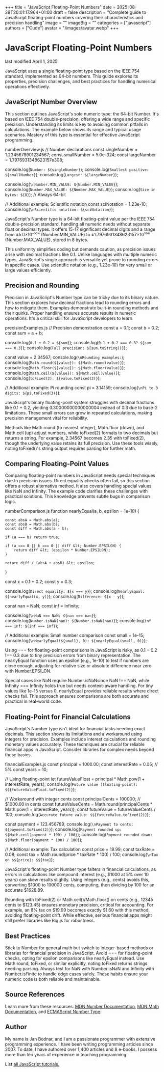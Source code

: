 +++
title = "JavaScript Floating-Point Numbers"
date = 2025-08-29T20:01:17.964+01:00
draft = false
description = "Complete guide to JavaScript floating-point numbers covering their characteristics and precision handling"
image = ""
imageBig = ""
categories = ["javascript"]
authors = ["Cude"]
avatar = "/images/avatar.webp"
+++

# JavaScript Floating-Point Numbers

last modified April 1, 2025

JavaScript uses a single floating-point type based on the IEEE 754 standard,
implemented as 64-bit numbers. This guide explores its properties, precision
challenges, and best practices for handling numerical operations effectively.

## JavaScript Number Overview

This section outlines JavaScript's sole numeric type: the 64-bit Number. It's
based on IEEE 754 double-precision, offering a wide range and specific
precision. Understanding its limits is key to avoiding common pitfalls in
calculations. The example below shows its range and typical usage scenarios.
Mastery of this type is essential for effective JavaScript programming.

numberOverview.js
// Number declarations
const singleNumber = 1.2345678901234567;
const smallNumber = 5.0e-324;
const largeNumber = 1.7976931348623157e308;

console.log(`Number: ${singleNumber}`);
console.log(`Smallest positive: ${smallNumber}`);
console.log(`Largest: ${largeNumber}`);

console.log(`\nNumber.MIN_VALUE: ${Number.MIN_VALUE}`);
console.log(`Number.MAX_VALUE: ${Number.MAX_VALUE}`);
console.log(`Size in bytes: ${8}`); // Always 64-bit

// Additional example: Scientific notation
const sciNotation = 1.23e-10;
console.log(`\nScientific notation: ${sciNotation}`);

JavaScript's Number type is a 64-bit floating-point value per the
IEEE 754 double-precision standard, handling all numeric needs without separate
float or decimal types. It offers 15-17 significant decimal digits and a range
from ±5.0×10⁻³²⁴ (Number.MIN_VALUE) to ±1.7976931348623157×10³⁰⁸
(Number.MAX_VALUE), stored in 8 bytes. 

This uniformity simplifies coding but demands caution, as precision issues arise
with decimal fractions like 0.1. Unlike languages with multiple numeric types,
JavaScript's single approach is versatile yet prone to rounding errors in
specific cases. Use scientific notation (e.g., 1.23e-10) for very small or large
values efficiently.

## Precision and Rounding

Precision in JavaScript's Number type can be tricky due to its
binary nature. This section explores how decimal fractions lead to rounding
errors and how to mitigate them. Examples demonstrate built-in rounding methods
and their quirks. Proper handling ensures accurate results in numeric
operations. It's a critical skill for JavaScript developers to learn.

precisionExamples.js
// Precision demonstration
const a = 0.1;
const b = 0.2;
const sum = a + b;

console.log(`0.1 + 0.2 = ${sum}`);
console.log(`0.1 + 0.2 === 0.3? ${sum === 0.3}`);
console.log(`Full precision: ${sum.toString()}`);

const value = 2.34567;
console.log(`\nRounding examples:`);
console.log(`Math.round(${value}): ${Math.round(value)}`);
console.log(`Math.floor(${value}): ${Math.floor(value)}`);
console.log(`Math.ceil(${value}): ${Math.ceil(value)}`);
console.log(`toFixed(2): ${value.toFixed(2)}`);

// Additional example: Pi rounding
const pi = 3.14159;
console.log(`\nPi to 3 digits: ${pi.toFixed(3)}`);

JavaScript's binary floating-point system struggles with decimal fractions like
0.1 + 0.2, yielding 0.30000000000000004 instead of 0.3 due to base-2
limitations. These small errors can grow in repeated calculations, making
precision management vital for reliability. 

Methods like Math.round (to nearest integer),
Math.floor (down), and Math.ceil
(up) adjust numbers, while toFixed(2) formats to two decimals but
returns a string. For example, 2.34567 becomes 2.35 with
toFixed(2), though the underlying value retains its full precision.
Use these tools wisely, noting toFixed()'s string output requires parsing for
further math.

## Comparing Floating-Point Values

Comparing floating-point numbers in JavaScript needs special techniques due to
precision issues. Direct equality checks often fail, so this section offers a
robust alternative method. It also covers handling special values like NaN and
Infinity. The example code clarifies these challenges with practical solutions.
This knowledge prevents subtle bugs in comparison logic.

numberComparison.js
function nearlyEqual(a, b, epsilon = 1e-10) {

    const absA = Math.abs(a);
    const absB = Math.abs(b);
    const diff = Math.abs(a - b);

    if (a === b) return true;

    if (a === 0 || b === 0 || diff &lt; Number.EPSILON) {
        return diff &lt; (epsilon * Number.EPSILON);
    }
    
    return diff / (absA + absB) &lt; epsilon;
}

const x = 0.1 + 0.2;
const y = 0.3;

console.log(`Direct equality: ${x === y}`);
console.log(`NearlyEqual: ${nearlyEqual(x, y)}`);
console.log(`Difference: ${x - y}`);

const nan = NaN;
const inf = Infinity;

console.log(`\nNaN === NaN: ${nan === nan}`);
console.log(`Number.isNaN(nan): ${Number.isNaN(nan)}`);
console.log(`inf === inf: ${inf === inf}`);

// Additional example: Small number comparison
const small = 1e-15;
console.log(`\nNearlyEqual(${small}, 0): ${nearlyEqual(small, 0)}`);

Using === for floating-point comparisons in JavaScript is risky, as 
0.1 + 0.2 !== 0.3 due to tiny precision errors from binary
representation. The nearlyEqual function uses an epsilon (e.g.,
1e-10) to test if numbers are close enough, adjusting for relative size or
absolute difference near zero with Number.EPSILON. 

Special cases like NaN require Number.isNaNsince
NaN !== NaN, while Infinity === Infinity holds true
but needs context-aware handling. For tiny values like 1e-15 versus 0,
nearlyEqual provides reliable results where direct checks fail.
This approach ensures comparisons are both accurate and practical in real-world
code.

## Floating-Point for Financial Calculations

JavaScript's Number type isn't ideal for financial tasks needing
exact decimals. This section shows its limitations and a workaround using
integers for precision. Examples include interest calculations and rounding
monetary values accurately. These techniques are crucial for reliable financial
apps in JavaScript. Consider libraries for complex needs beyond these basics.

financialExamples.js
const principal = 1000.00;
const interestRate = 0.05; // 5%
const years = 10;

// Using floating-point
let futureValueFloat = principal * Math.pow(1 + interestRate, years);
console.log(`Future value (floating-point): $${futureValueFloat.toFixed(2)}`);

// Workaround with integer cents
const principalCents = 100000; // $1000.00 in cents
const futureValueCents = Math.round(principalCents * Math.pow(1 + interestRate, years));
const futureValue = futureValueCents / 100;
console.log(`Accurate future value: $${futureValue.toFixed(2)}`);

const payment = 123.456789;
console.log(`\nPayment to cents: ${payment.toFixed(2)}`);
console.log(`Payment rounded up: ${Math.ceil(payment * 100) / 100}`);
console.log(`Payment rounded down: ${Math.floor(payment * 100) / 100}`);

// Additional example: Tax calculation
const price = 19.99;
const taxRate = 0.08;
const tax = Math.round(price * taxRate * 100) / 100;
console.log(`\nTax on $${price}: $${tax}`);

JavaScript's floating-point Number type falters in financial
calculations, as errors in calculations like compound interest (e.g., $1000 at
5% over 10 years) can skew results slightly. Using integers (e.g., cents) avoids
this, converting $1000 to 100000 cents, computing, then dividing by 100 for an
accurate $1628.89.

Rounding with toFixed(2) or Math.ceil()/Math.floor()
on cents (e.g., 12345 cents to $123.45) ensures monetary precision, critical for
accounting. For example, an 8% tax on $19.99 becomes exactly $1.60 with this
method, avoiding floating-point drift. While effective, serious financial apps
might still prefer libraries like Big.js for robustness.

## Best Practices

Stick to Number for general math but switch to integer-based
methods or libraries for financial precision in JavaScript. Avoid
=== for floating-point checks, opting for epsilon comparisons like
nearlyEqual instead. Use Math.round,
toFixed, or similar explicitly, noting toFixed returns strings
needing parsing. Always test for NaN with Number.isNaN and
Infinity with Number.isFinite to handle edge cases
safely. These habits ensure your numeric code is both reliable and maintainable.

## Source References

Learn more from these resources: 
[MDN Number Documentation](https://developer.mozilla.org/en-US/docs/Web/JavaScript/Reference/Global_Objects/Number),
[MDN Math Documentation](https://developer.mozilla.org/en-US/docs/Web/JavaScript/Reference/Global_Objects/Math),
and [ECMAScript Number Type](https://262.ecma-international.org/5.1/#sec-4.3.19).

## Author

My name is Jan Bodnar, and I am a passionate programmer with extensive
programming experience. I have been writing programming articles since 2007.
To date, I have authored over 1,400 articles and 8 e-books. I possess more
than ten years of experience in teaching programming.

List [all JavaScript tutorials.](/all/#js)